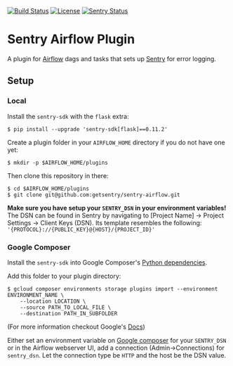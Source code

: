 [![Build Status](https://travis-ci.com/getsentry/sentry-airflow.svg?branch=master)](https://travis-ci.com/getsentry/sentry-airflow)
[![License](http://img.shields.io/:license-Apache%202-blue.svg)](http://www.apache.org/licenses/LICENSE-2.0.txt)
[![Sentry Status](https://img.shields.io/badge/sentry-sign_up-white.svg?logo=sentry&style=social)](https://docs.sentry.io)

# Sentry Airflow Plugin

A plugin for [Airflow](https://airflow.apache.org/) dags and tasks that sets up [Sentry](https://sentry.io) for error logging.  

## Setup

### Local

Install the `sentry-sdk` with the `flask` extra:

```shell
$ pip install --upgrade 'sentry-sdk[flask]==0.11.2'
```

Create a plugin folder in your `AIRFLOW_HOME` directory if you do not have one yet:

```shell
$ mkdir -p $AIRFLOW_HOME/plugins
```

Then clone this repository in there:

```shell
$ cd $AIRFLOW_HOME/plugins
$ git clone git@github.com:getsentry/sentry-airflow.git
```

**Make sure you have setup your `SENTRY_DSN` in your environment variables!** The DSN can be found in Sentry by navigating to [Project Name] -> Project Settings -> Client Keys (DSN). Its template resembles the following: `'{PROTOCOL}://{PUBLIC_KEY}@{HOST}/{PROJECT_ID}'`

### Google Composer

Install the `sentry-sdk` into Google Composer's [Python dependencies](https://cloud.google.com/composer/docs/how-to/using/installing-python-dependencies#install-package).

Add this folder to your plugin directory:

```shell
$ gcloud composer environments storage plugins import --environment ENVIRONMENT_NAME \
    --location LOCATION \
    --source PATH_TO_LOCAL_FILE \
    --destination PATH_IN_SUBFOLDER
```

(For more information checkout Google's [Docs](https://cloud.google.com/composer/docs/concepts/plugins#installing_a_plugin))

Either set an environment variable on [Google composer](https://cloud.google.com/composer/docs/how-to/managing/environment-variables) for your `SENTRY_DSN`
or in the Airflow webserver UI, add a connection (Admin->Connections) for `sentry_dsn`. Let the connection type be `HTTP` and the host be the DSN value.
